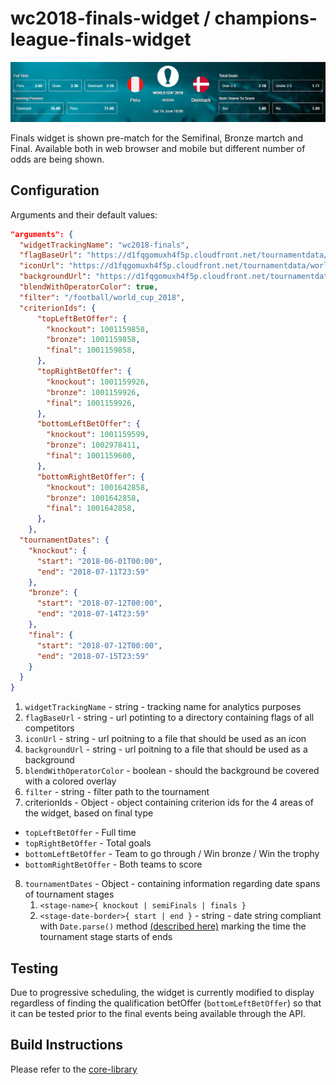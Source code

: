 # wc2018-finals-widget / champions-league-finals-widget

![](./screenshot.png)

Finals widget is shown pre-match for the Semifinal, Bronze martch and Final. Available both in web browser and mobile but different number of odds are being shown.

## Configuration

Arguments and their default values:

```json
"arguments": {
  "widgetTrackingName": "wc2018-finals",
  "flagBaseUrl": "https://d1fqgomuxh4f5p.cloudfront.net/tournamentdata/worldcup2018/icons",
  "iconUrl": "https://d1fqgomuxh4f5p.cloudfront.net/tournamentdata/worldcup2018/icons/champions_league.svg",
  "backgroundUrl": "https://d1fqgomuxh4f5p.cloudfront.net/tournamentdata/worldcup2018/overview-bw-bg-desktop.jpg",
  "blendWithOperatorColor": true,
  "filter": "/football/world_cup_2018",
  "criterionIds": {
      "topLeftBetOffer": {
        "knockout": 1001159858,
        "bronze": 1001159858,
        "final": 1001159858,
      },
      "topRightBetOffer": {
        "knockout": 1001159926,
        "bronze": 1001159926,
        "final": 1001159926,
      },
      "bottomLeftBetOffer": {
        "knockout": 1001159599,
        "bronze": 1002978411,
        "final": 1001159600,
      },
      "bottomRightBetOffer": {
        "knockout": 1001642858,
        "bronze": 1001642858,
        "final": 1001642858,
      },
    },
  "tournamentDates": {
    "knockout": {
      "start": "2018-06-01T00:00",
      "end": "2018-07-11T23:59"
    },
    "bronze": {
      "start": "2018-07-12T00:00",
      "end": "2018-07-14T23:59"
    },
    "final": {
      "start": "2018-07-12T00:00",
      "end": "2018-07-15T23:59"
    }
  }
}
```

1.  `widgetTrackingName` - string - tracking name for analytics purposes
2.  `flagBaseUrl` - string - url potinting to a directory containing flags of all competitors
3.  `iconUrl` - string - url poitning to a file that should be used as an icon
4.  `backgroundUrl` - string - url poitning to a file that should be used as a background
5.  `blendWithOperatorColor` - boolean - should the background be covered with a colored overlay
6.  `filter` - string - filter path to the tournament
7.  criterionIds - Object - object containing criterion ids for the 4 areas of the widget, based on final type

* `topLeftBetOffer` - Full time
* `topRightBetOffer` - Total goals
* `bottomLeftBetOffer` - Team to go through / Win bronze / Win the trophy
* `bottomRightBetOffer` - Both teams to score

8.  `tournamentDates` - Object - containing information regarding date spans of tournament stages
    1.  `<stage-name>{ knockout | semiFinals | finals }`
    1.  `<stage-date-border>{ start | end }` - string - date string compliant with `Date.parse()` method [(described here)](https://developer.mozilla.org/en-US/docs/Web/JavaScript/Reference/Global_Objects/Date/parse) marking the time the tournament stage starts of ends

## Testing

Due to progressive scheduling, the widget is currently modified to display regardless of finding the qualification betOffer (`bottomLeftBetOffer`) so that it can be tested prior to the final events being available through the API.

## Build Instructions

Please refer to the [core-library](https://github.com/kambi-sportsbook-widgets/widget-core-library)
